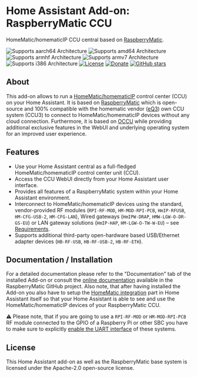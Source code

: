 # Home Assistant Add-on: RaspberryMatic CCU

HomeMatic/homematicIP CCU central based on [RaspberryMatic](raspberrymatic).

![Supports aarch64 Architecture][aarch64-shield] ![Supports amd64 Architecture][amd64-shield] ![Supports armhf Architecture][armhf-shield] ![Supports armv7 Architecture][armv7-shield] ![Supports i386 Architecture][i386-shield]
[![License](https://img.shields.io/github/license/jens-maus/RaspberryMatic.svg)](https://github.com/jens-maus/RaspberryMatic/blob/master/LICENSE)
[![Donate](https://img.shields.io/badge/donate-PayPal-green.svg)](https://www.paypal.com/cgi-bin/webscr?cmd=_s-xclick&hosted_button_id=RAQSDY9YNZVCL)
[![GitHub stars](https://img.shields.io/github/stars/jens-maus/RaspberryMatic.svg?style=social&label=Star)](https://github.com/jens-maus/RaspberryMatic/stargazers/)

## About

This add-on allows to run a [HomeMatic/homematicIP][homematic] control center (CCU) on
your Home Assistant. It is based on [RaspberryMatic][raspberrymatic] which
is open-source and 100% compatible with the homematic vendor ([eQ3][eq3]) own CCU
system (CCU3) to connect to HomeMatic/homematicIP devices without any cloud connection.
Furthermore, it is based on [OCCU][occu] while providing additional exclusive features in
the WebUI and underlying operating system for an improved user experience.

## Features

- Use your Home Assistant central as a full-fledged HomeMatic/homematicIP control center unit (CCU).
- Access the CCU WebUI directly from your Home Assistant user interface.
- Provides all features of a RaspberryMatic system within your Home Assistant environment.
- Interconnect to HomeMatic/homematicIP devices using the standard, vendor-provided RF modules (`RPI-RF-MOD`, `HM-MOD-RPI-PCB`, `HmIP-RFUSB`, `HM-CFG-USB-2`, `HM-CFG-LAN`), Wired gateways (`HmIPW-DRAP`, `HMW-LGW-O-DR-GS-EU`) or LAN gateway solutions (`HmIP-HAP`, `HM-LGW-O-TW-W-EU`) – see [Requirements](https://github.com/jens-maus/RaspberryMatic/wiki/Einleitung#vorraussetzungen).
- Supports additional third-party open-hardware based USB/Ethernet adapter devices (`HB-RF-USB`, `HB-RF-USB-2`, `HB-RF-ETH`).

## Documentation / Installation

For a detailed documentation please refer to the "Documentation" tab of the installed Add-on or
consult the [online documentation](https://github.com/jens-maus/RaspberryMatic/wiki/Installation-HomeAssistant) available in the RaspberryMatic GitHub project. Also note, that after having installed the Add-on you also have to setup the [HomeMatic integration](https://github.com/jens-maus/RaspberryMatic/wiki/HomeAssistant-Integration) part in Home Assistant itself so that your Home Assistant is able to see and use the HomeMatic/homematicIP devices of your RaspberryMatic CCU.

:warning: Please note, that if you are going to use a `RPI-RF-MOD` or `HM-MOD-RPI-PCB` RF module connected to the GPIO of a Raspberry Pi or other SBC you have to make sure to explicitly [enable the UART interface](https://github.com/jens-maus/RaspberryMatic/wiki/Installation-HomeAssistant#using-homeassistant-os) of these systems.

## License

This Home Assistant add-on as well as the RaspberryMatic base system is licensed under the Apache-2.0 open-source license.

[aarch64-shield]: https://img.shields.io/badge/aarch64-yes-green.svg
[amd64-shield]: https://img.shields.io/badge/amd64-yes-green.svg
[armhf-shield]: https://img.shields.io/badge/armhf-no-red.svg
[armv7-shield]: https://img.shields.io/badge/armv7-yes-green.svg
[i386-shield]: https://img.shields.io/badge/i386-no-red.svg
[raspberrymatic]: https://github.com/jens-maus/RaspberryMatic
[occu]: https://github.com/eq-3/occu
[eq3]: https://www.eq-3.com/
[homematic]: https://www.homematic-ip.com/en/start.html
